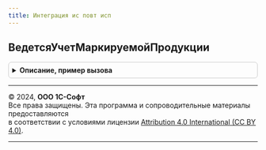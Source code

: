 ```yaml
---
title: Интеграция ис повт исп
---
```



## ВедетсяУчетМаркируемойПродукции
<details style="margin: 1em 0; padding: 0.5em; border: 1px solid #ccc; border-radius: 6px;">

<summary style="font-weight: bold; cursor: pointer;">Описание, пример вызова</summary>

```bsl

// Определяет включено ли ведение учета продукции, подлежащей маркированию.
//
// Возвращаемое значение:
//  Булево - Истина, если учет ведется.
Функция ВедетсяУчетМаркируемойПродукции() Экспорт
```

Пример вызова
```bsl
Результат = ИнтеграцияИСПовтИсп.ВедетсяУчетМаркируемойПродукции() 
```
</details>

---

© 2024, **ООО 1С-Софт**  
Все права защищены. Эта программа и сопроводительные материалы предоставляются  
в соответствии с условиями лицензии [Attribution 4.0 International (CC BY 4.0)](https://creativecommons.org/licenses/by/4.0/legalcode).

---
